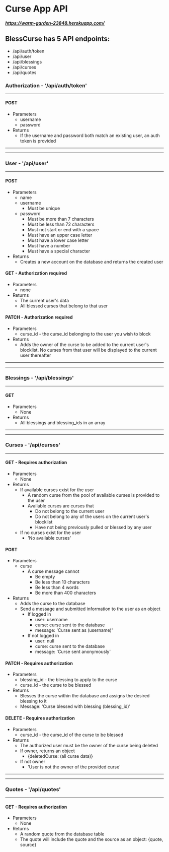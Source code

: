# Curse App API
##### https://warm-garden-23848.herokuapp.com/


<!-- The Curse App API uses 4 tables:
Blessings, Curses, Quotes, and Users

The Blessings Table has 2 attributes:
- **blessing_id**: This is an identifier used to match blessings to users and curses.
- **blessing**: This is the emoji that responds to a curse.

The Curses Table has 7 attributes:

- **curse_id**: This is an identifier used to match curses to users and blessings
- **curse**: This is the text string that the user writes and submits.
- **user_id**: This is an identifier to match a curse to the user who made it.
- **blessed**: This is a boolean that flags a curse for having been blessed.
- **blessing**: This is the response from the blesser.
- **pulled_by**: This matches a Blesser to the curse they blessed.
- **pulled_time**: This is the timestamp for when the curse was viewed by the blesser.

The Quotes table has 3 attributes:
- **quote_id**: Assigns an identifier integer to a quote
- **quote_text**: The actual quote.
- **quote_source**: The source of the quote.

The Users table has 8 attributes:
- **user_id**: Assigns an identifier integer to a user.
- **name**: An easily changable alias that does not affect login credentials.
- **username**: The first half of login credentials.
- **password**: The second half of login credentials.
- **totalblessings**: The number of times they have successfully Blessed a Curse.
- **lastblessing**: The timestamp of the last time they pulled a Curse.  This is used to time out inactive users.
- **limiter** : This is an integer that starts at and caps at 3.  Each Bless done reduces this by 1 and the user is barred from Blessing if the limiter is 0.  The limiter resets to 3 each day.
- **blocklist**: An array of the user_id's of any user the current user does not with see any curses from -->


## BlessCurse has 5 API endpoints:
- /api/auth/token
- /api/user
- /api/blessings
- /api/curses
- /api/quotes

### Authorization - '/api/auth/token'
---
#### POST
  - Parameters
    - username
    - password
  - Returns
    - If the username and password both match an existing user, an auth token is provided
---
---
### User - '/api/user'
---
#### POST
  - Parameters
    - name
    - username 
      - Must be unique
    - password
      - Must be more than 7 characters
      - Must be less than 72 characters
      - Must not start or end with a space
      - Must have an upper case letter
      - Must have a lower case letter
      - Must have a number
      - Must have a special character
  - Returns
    - Creates a new account on the database and returns the created user

#### GET - Authorization required
  - Parameters
    - none
  - Returns
    - The current user's data
    - All blessed curses that belong to that user

#### PATCH - Authorization required
  - Parameters
    - curse_id - the curse_id belonging to the user you wish to block
  - Returns
    - Adds the owner of the curse to be added to the current user's blocklist. No curses from that user will be displayed to the current user thereafter
---
---
### Blessings - '/api/blessings' 
---
#### GET
  - Parameters
    - None
  - Returns
    - All blessings and blessing_ids in an array
---
---
### Curses - '/api/curses'
---
#### GET - Requires authorization
  - Parameters
    - None
  - Returns
    - If available curses exist for the user
      - A random curse from the pool of available curses is provided to the user
      - Available curses are curses that
        - Do not belong to the current user
        - Do not belong to any of the users on the current user's blocklist
        - Have not being previously pulled or blessed by any user
    - If no curses exist for the user
      - 'No available curses'
#### POST
  - Parameters
    - curse
      - A curse message cannot
        - Be empty
        - Be less than 10 characters
        - Be less than 4 words
        - Be more than 400 characters
  - Returns
    - Adds the curse to the database
    - Send a message and submitted information to the user as an object
      - If logged in
        - user: username
        - curse: curse sent to the database
        - message: 'Curse sent as (username)'
      - If not logged in
        - user: null
        - curse: curse sent to the database
        - message: 'Curse sent anonymously'
#### PATCH - Requires authorization
  - Parameters
    - blessing_id - the blessing to apply to the curse
    - curse_id - the curse to be blessed
  - Returns
    - Blesses the curse within the database and assigns the desired blessing to it
    - Message: 'Curse blessed with blessing (blessing_id)'
#### DELETE - Requires authorization
  - Parameters
    - curse_id - the curse_id of the curse to be blessed
  - Returns
    - The authorized user must be the owner of the curse being deleted
    - If owner, returns an object
      - {deletedCurse: (all curse data)}
    - If not owner
      - 'User is not the owner of the provided curse'
---
---
### Quotes - '/api/quotes'
---
#### GET - Requires authorization
  - Parameters
    - None
  - Returns
    - A random quote from the database table
    - The quote will include the quote and the source as an object: {quote, source}
